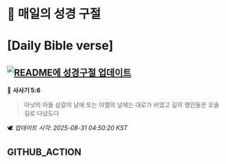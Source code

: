 # 🙏 매일의 성경 구절
# [Daily Bible verse]
## [![README에 성경구절 업데이트](https://github.com/DONGSUKA/first_test/actions/workflows/update-readme-bible.yml/badge.svg)](https://github.com/DONGSUKA/first_test/actions/workflows/update-readme-bible.yml)
<!-- START_BIBLE_VERSE -->
📖 **사사기 5:6**
> 아낫의 아들 삼갈의 날에 또는 야엘의 날에는 대로가 비었고 길의 행인들은 오솔길로 다녔도다

🕊️ _업데이트 시각: 2025-08-31 04:50:20 KST_
  <!-- END_BIBLE_VERSE -->
## GITHUB_ACTION

